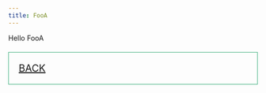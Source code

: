 ```yaml
---
title: FooA
---
```


<script setup>
  import Hello from "../component/hello.vue"
</script>

Hello FooA

<Hello />

[<div class="back">BACK</div>](/foo/)

<style lang="less">
.back {
  padding: 20px;
  font-size: 20px;
  border: 1px solid #3eaf7c;
  margin: 20px 0;
}
</style>
